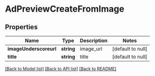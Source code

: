 # AdPreviewCreateFromImage

## Properties
Name | Type | Description | Notes
------------ | ------------- | ------------- | -------------
**imageUnderscoreurl** | **string** | image_url | [default to null]
**title** | **string** | title | [default to null]

[[Back to Model list]](../README.md#documentation-for-models) [[Back to API list]](../README.md#documentation-for-api-endpoints) [[Back to README]](../README.md)


